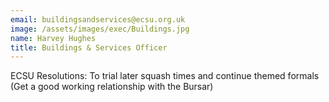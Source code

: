 ```yaml
---
email: buildingsandservices@ecsu.org.uk
image: /assets/images/exec/Buildings.jpg
name: Harvey Hughes
title: Buildings & Services Officer
---
```


ECSU Resolutions: To trial later squash times and continue themed formals (Get a good working relationship with the Bursar)